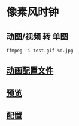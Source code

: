 # 像素风时钟

## 动图/视频 转 单图
```shell
ffmpeg -i test.gif %d.jpg
```

## [动画配置文件](https://github.com/Neco86/Time/blob/main/config.json)

## [预览](https://neco86.github.io/Time/#/)

## [配置](https://neco86.github.io/Time/#/config)
